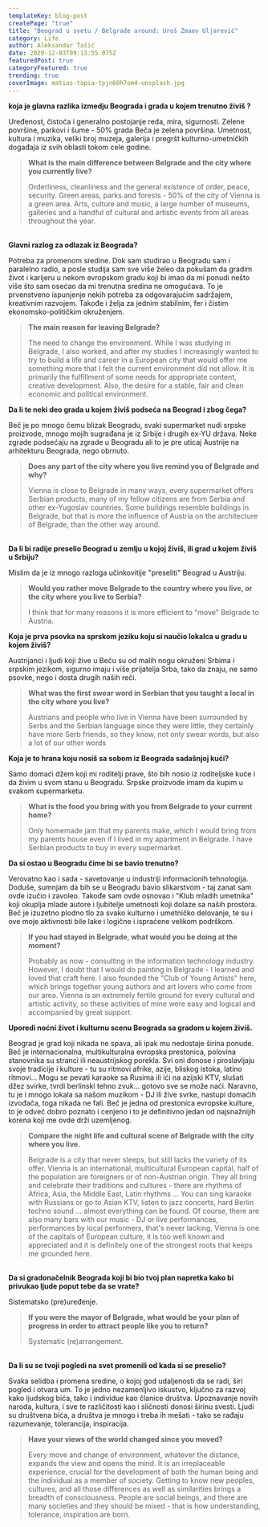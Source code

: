 ```yaml
---
templateKey: blog-post
createPage: "true"
title: "Beograd u svetu / Belgrade around: Uroš Zmaev Uljarević"
category: Life
author: Aleksandar Tašić
date: 2020-12-03T09:13:55.075Z
featuredPost: true
categoryFeatured: true
trending: true
coverImage: matias-tapia-tpjn60h7om4-unsplash.jpg
---
```

**koja je glavna razlika izmedju Beograda i grada u kojem trenutno živiš ?**

Uređenost, čistoća i generalno postojanje reda, mira, sigurnosti. Zelene površine, parkovi i šume - 50% grada Beča je zelena površina. Umetnost, kultura i muzika, veliki broj muzeja, galerija i pregršt kulturno-umetničkih događaja iz svih oblasti tokom cele godine.

> **What is the main difference between Belgrade and the city where you currently live?**
>
> Orderliness, cleanliness and the general existence of order, peace, security. Green areas, parks and forests - 50% of the city of Vienna is a green area. Arts, culture and music, a large number of museums, galleries and a handful of cultural and artistic events from all areas throughout the year.

\
**Glavni razlog za odlazak iz Beograda?**

Potreba za promenom sredine. Dok sam studirao u Beogradu sam i paralelno radio, a posle studija sam sve više želeo da pokušam da gradim život i karijeru u nekom evropskom gradu koji bi imao da mi ponudi nešto više što sam osećao da mi trenutna sredina ne omogućava. To je prvenstveno ispunjenje nekih potreba za odgovarajućim sadržajem, kreativnim razvojem. Takođe i želja za jednim stabilnim, fer i čistim ekonomsko-političkim okruženjem.

> **The main reason for leaving Belgrade?**
>
> The need to change the environment. While I was studying in Belgrade, I also worked, and after my studies I increasingly wanted to try to build a life and career in a European city that would offer me something more that I felt the current environment did not allow. It is primarily the fulfillment of some needs for appropriate content, creative development. Also, the desire for a stable, fair and clean economic and political environment.



**Da li te neki deo grada u kojem živiš podseća na Beograd i zbog čega?**

Beč je po mnogo čemu blizak Beogradu, svaki supermarket nudi srpske proizvode, mnogo mojih sugrađana je iz Srbije i drugih ex-YU država. Neke zgrade podsećaju na zgrade u Beogradu ali to je pre uticaj Austrije na arhitekturu Beograda, nego obrnuto.

> **Does any part of the city where you live remind you of Belgrade and why?**
>
> Vienna is close to Belgrade in many ways, every supermarket offers Serbian products, many of my fellow citizens are from Serbia and other ex-Yugoslav countries. Some buildings resemble buildings in Belgrade, but that is more the influence of Austria on the architecture of Belgrade, than the other way around.

\
**Da li bi radije preselio Beograd u zemlju u kojoj živiš, ili grad u kojem živiš u Srbiju?**

Mislim da je iz mnogo razloga učinkovitije "preseliti" Beograd u Austriju.

> **Would you rather move Belgrade to the country where you live, or the city where you live to Serbia?**
>
> I think that for many reasons it is more efficient to "move" Belgrade to Austria.



**Koja je prva psovka na sprskom jeziku koju si naučio lokalca u gradu u kojem živiš?**

Austrijanci i ljudi koji žive u Beču su od malih nogu okruženi Srbima i srpskim jezikom, sigurno imaju i više prijatelja Srba, tako da znaju, ne samo psovke, nego i dosta drugih naših reči.

> **What was the first swear word in Serbian that you taught a local in the city where you live?**
>
> Austrians and people who live in Vienna have been surrounded by Serbs and the Serbian language since they were little, they certainly have more Serb friends, so they know, not only swear words, but also a lot of our other words



**Koja je to hrana koju nosiš sa sobom iz Beograda sadašnjoj kući?**

Samo domaći džem koji mi roditelji prave, što bih nosio iz roditeljske kuće i da živim u svom stanu u Beogradu. Srpske proizvode imam da kupim u svakom supermarketu.

> **What is the food you bring with you from Belgrade to your current home?**
>
> Only homemade jam that my parents make, which I would bring from my parents house even if I lived in my apartment in Belgrade. I have Serbian products to buy in every supermarket.



**Da si ostao u Beogradu čime bi se bavio trenutno?**

Verovatno kao i sada - savetovanje u industriji informacionih tehnologija. Doduše, sumnjam da bih se u Beogradu bavio slikarstvom - taj zanat sam ovde izučio i zavoleo. Takođe sam ovde osnovao i "Klub mladih umetnika" koji okuplja mlade autore i ljubitelje umetnosti koji dolaze sa naših prostora. Beč je izuzetno plodno tlo za svako kulturno i umetničko delovanje, te su i ove moje aktivnosti bile lake i logične i ispraćene velikom podrškom.

> **If you had stayed in Belgrade, what would you be doing at the moment?**
>
> Probably as now - consulting in the information technology industry. However, I doubt that I would do painting in Belgrade - I learned and loved that craft here. I also founded the "Club of Young Artists" here, which brings together young authors and art lovers who come from our area. Vienna is an extremely fertile ground for every cultural and artistic activity, so these activities of mine were easy and logical and accompanied by great support.



**Uporedi noćni život i kulturnu scenu Beograda sa gradom u kojem živiš.**

Beograd je grad koji nikada ne spava, ali ipak mu nedostaje širina ponude. Beč je internacionalna, multikulturalna evropska prestonica, polovina stanovnika su stranci ili neaustrijskog porekla. Svi oni donose i proslavljaju svoje tradicije i kulture - tu su ritmovi afrike, azije, bliskog istoka, latino ritmovi... Mogu se pevati karaoke sa Rusima ili ići na azijski KTV, slušati džez svirke, tvrdi berlinski tehno zvuk... gotovo sve se može naći. Naravno, tu je i mnogo lokala sa našom muzikom - DJ ili žive svrke, nastupi domaćih izvođača, toga nikada ne fali. Beč je jedna od prestonica evropske kulture, to je odveć dobro poznato i cenjeno i to je definitivno jedan od najsnažnijih korena koji me ovde drži uzemljenog.

> **Compare the night life and cultural scene of Belgrade with the city where you live.**
>
> Belgrade is a city that never sleeps, but still lacks the variety of its offer. Vienna is an international, multicultural European capital, half of the population are foreigners or of non-Austrian origin. They all bring and celebrate their traditions and cultures - there are rhythms of Africa, Asia, the Middle East, Latin rhythms ... You can sing karaoke with Russians or go to Asian KTV, listen to jazz concerts, hard Berlin techno sound ... almost everything can be found. Of course, there are also many bars with our music - DJ or live performances, performances by local performers, that's never lacking. Vienna is one of the capitals of European culture, it is too well known and appreciated and it is definitely one of the strongest roots that keeps me grounded here.

\
**Da si gradonačelnik Beograda koji bi bio tvoj plan napretka kako bi privukao ljude poput tebe da se vrate?**

Sistematsko (pre)uređenje.

> **If you were the mayor of Belgrade, what would be your plan of progress in order to attract people like you to return?**
>
> Systematic (re)arrangement.

\
**Da li su se tvoji pogledi na svet promenili od kada si se preselio?**

Svaka selidba i promena sredine, o kojoj god udaljenosti da se radi, širi pogled i otvara um. To je jedno nezamenljivo iskustvo, ključno za razvoj kako ljudskog bića, tako i individue kao članice društva. Upoznavanje novih naroda, kultura, i sve te različitosti kao i sličnosti donosi širinu svesti. Ljudi su društvena bića, a društva je mnogo i treba ih mešati - tako se rađaju razumevanje, tolerancija, inspiracija.

> **Have your views of the world changed since you moved?**
>
> Every move and change of environment, whatever the distance, expands the view and opens the mind. It is an irreplaceable experience, crucial for the development of both the human being and the individual as a member of society. Getting to know new peoples, cultures, and all those differences as well as similarities brings a breadth of consciousness. People are social beings, and there are many societies and they should be mixed - that is how understanding, tolerance, inspiration are born.